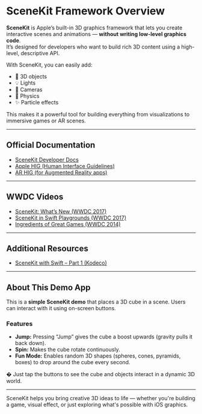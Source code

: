 # SceneKit Framework Overview

**SceneKit** is Apple’s built-in 3D graphics framework that lets you create interactive scenes and animations — **without writing low-level graphics code**.  
It’s designed for developers who want to build rich 3D content using a high-level, descriptive API.

With SceneKit, you can easily add:
- 🧊 3D objects
- 💡 Lights
- 🎥 Cameras
- 🧲 Physics
- ✨ Particle effects

This makes it a powerful tool for building everything from visualizations to immersive games or AR scenes.

---

## Official Documentation

- [SceneKit Developer Docs](https://developer.apple.com/documentation/scenekit/)
- [Apple HIG (Human Interface Guidelines)](https://developer.apple.com/design/human-interface-guidelines/)
- [AR HIG (for Augmented Reality apps)](https://developer.apple.com/design/human-interface-guidelines/augmented-reality/)

---

## WWDC Videos

- [SceneKit: What’s New (WWDC 2017)](https://developer.apple.com/videos/play/wwdc2017/604/)
- [SceneKit in Swift Playgrounds (WWDC 2017)](https://developer.apple.com/videos/play/wwdc2017/605/)
- [Ingredients of Great Games (WWDC 2014)](https://developer.apple.com/videos/play/wwdc2014/602/)

---

## Additional Resources

- [SceneKit with Swift – Part 1 (Kodeco)](https://www.kodeco.com/2243-scene-kit-tutorial-getting-started)

---

## About This Demo App

This is a **simple SceneKit demo** that places a 3D cube in a scene. Users can interact with it using on-screen buttons.

### Features

- **Jump:** Pressing “Jump” gives the cube a boost upwards (gravity pulls it back down).
- **Spin:** Makes the cube rotate continuously.
- **Fun Mode:** Enables random 3D shapes (spheres, cones, pyramids, boxes) to drop around the cube every second.

� Just tap the buttons to see the cube and objects interact in a dynamic 3D world.

---

SceneKit helps you bring creative 3D ideas to life — whether you're building a game, visual effect, or just exploring what's possible with iOS graphics.
